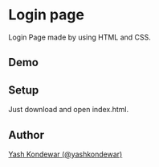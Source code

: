 # Login page
Login Page made by using HTML and CSS.

## Demo 


## Setup 
Just download and open index.html.


## Author
[Yash Kondewar (@yashkondewar)](https://github.com/yashkondewar)
